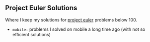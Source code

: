 ## Project Euler Solutions

Where I keep my solutions for [project euler](https://projecteuler.net/archives) problems below 100.

 - `mobile:` problems I solved on mobile a long time ago (with not so efficient solutions)
